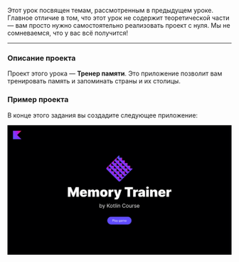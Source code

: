 Этот урок посвящен темам, рассмотренным в предыдущем уроке. Главное отличие в том, что этот урок не содержит теоретической части — вам просто нужно самостоятельно реализовать проект с нуля. Мы не сомневаемся, что у вас всё получится!

----

### Описание проекта

Проект этого урока — **Тренер памяти**. Это приложение позволит вам тренировать память и запоминать страны и их столицы.

### Пример проекта

В конце этого задания вы создадите следующее приложение:

![Пример приложения](../../utils/src/main/resources/images/states/memoryTrainer/state2.gif)